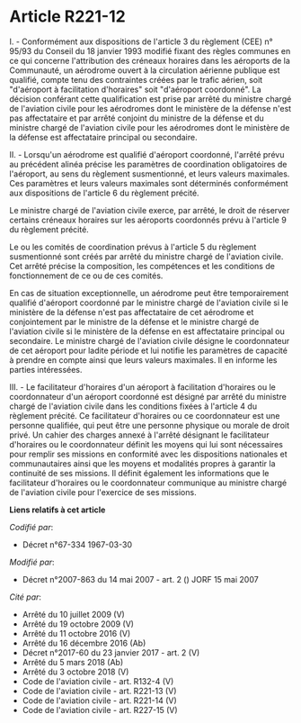 # Article R221-12

I. - Conformément aux dispositions de l'article 3 du règlement (CEE) n° 95/93 du Conseil du 18 janvier 1993 modifié fixant
des règles communes en ce qui concerne l'attribution des créneaux horaires dans les aéroports de la Communauté, un aérodrome
ouvert à la circulation aérienne publique est qualifié, compte tenu des contraintes créées par le trafic aérien, soit
"d'aéroport à facilitation d'horaires" soit "d'aéroport coordonné". La décision conférant cette qualification est prise par
arrêté du ministre chargé de l'aviation civile pour les aérodromes dont le ministère de la défense n'est pas affectataire et
par arrêté conjoint du ministre de la défense et du ministre chargé de l'aviation civile pour les aérodromes dont le
ministère de la défense est affectataire principal ou secondaire.

II. - Lorsqu'un aérodrome est qualifié d'aéroport coordonné, l'arrêté prévu au précédent alinéa précise les paramètres de
coordination obligatoires de l'aéroport, au sens du règlement susmentionné, et leurs valeurs maximales. Ces paramètres et
leurs valeurs maximales sont déterminés conformément aux dispositions de l'article 6 du règlement précité.

Le ministre chargé de l'aviation civile exerce, par arrêté, le droit de réserver certains créneaux horaires sur les aéroports
coordonnés prévu à l'article 9 du règlement précité.

Le ou les comités de coordination prévus à l'article 5 du règlement susmentionné sont créés par arrêté du ministre chargé de
l'aviation civile. Cet arrêté précise la composition, les compétences et les conditions de fonctionnement de ce ou de ces
comités.

En cas de situation exceptionnelle, un aérodrome peut être temporairement qualifié d'aéroport coordonné par le ministre
chargé de l'aviation civile si le ministère de la défense n'est pas affectataire de cet aérodrome et conjointement par le
ministre de la défense et le ministre chargé de l'aviation civile si le ministère de la défense en est affectataire principal
ou secondaire. Le ministre chargé de l'aviation civile désigne le coordonnateur de cet aéroport pour ladite période et lui
notifie les paramètres de capacité à prendre en compte ainsi que leurs valeurs maximales. Il en informe les parties
intéressées.

III. - Le facilitateur d'horaires d'un aéroport à facilitation d'horaires ou le coordonnateur d'un aéroport coordonné est
désigné par arrêté du ministre chargé de l'aviation civile dans les conditions fixées à l'article 4 du règlement précité. Ce
facilitateur d'horaires ou ce coordonnateur est une personne qualifiée, qui peut être une personne physique ou morale de
droit privé. Un cahier des charges annexé à l'arrêté désignant le facilitateur d'horaires ou le coordonnateur définit les
moyens qui lui sont nécessaires pour remplir ses missions en conformité avec les dispositions nationales et communautaires
ainsi que les moyens et modalités propres à garantir la continuité de ses missions. Il définit également les informations que
le facilitateur d'horaires ou le coordonnateur communique au ministre chargé de l'aviation civile pour l'exercice de ses
missions.

**Liens relatifs à cet article**

_Codifié par_:

  - Décret n°67-334 1967-03-30

_Modifié par_:

  - Décret n°2007-863 du 14 mai 2007 - art. 2 () JORF 15 mai 2007

_Cité par_:

  - Arrêté du 10 juillet 2009 (V)
  - Arrêté du 19 octobre 2009 (V)
  - Arrêté du 11 octobre 2016 (V)
  - Arrêté du 16 décembre 2016 (Ab)
  - Décret n°2017-60 du 23 janvier 2017 - art. 2 (V)
  - Arrêté du 5 mars 2018 (Ab)
  - Arrêté du 3 octobre 2018 (V)
  - Code de l'aviation civile - art. R132-4 (V)
  - Code de l'aviation civile - art. R221-13 (V)
  - Code de l'aviation civile - art. R221-14 (V)
  - Code de l'aviation civile - art. R227-15 (V)
